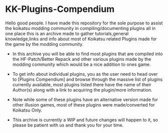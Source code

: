 # KK-Plugins-Compendium
 Hello good people. I have made this repository for the sole purpose to assist the koikatsu modding community in compiling/documenting plugins all in one place this is an archive made to gather tutorials,general knowledge,links and info about most of Koikatsu related Plugins made for the game by the modding community. 

 - In this archive you will be able to find most plugins that are compiled into the HF-Patch/Better Repack and other various plugins made by the modding community which would be a nice addition to ones game.
  
 - To get info about individual plugins, you as the user need to head over to [Plugins Compendium] and browse through the massive list of plugins currently available, most plugins listed there have the name of their Author(s) along with a link to acquiring the plugin/more information. 

 - Note while some of these plugins have an alternative version made for other illusion games, most of these plugins were made/converted for Koikatsu Only.

- This archive is currently a WIP and future changes will happen to it, so please be patient with us and thank you for your time.